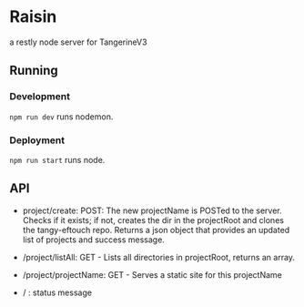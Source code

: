 # Raisin

a restly node server for TangerineV3

## Running

### Development

`npm run dev` runs nodemon.

### Deployment

`npm run start` runs node.

## API

* project/create: POST: The new projectName is POSTed to the server. Checks if it exists; if not, creates the dir in the
projectRoot and clones the tangy-eftouch repo. Returns a json object that provides an updated list of projects and success message.

* /project/listAll: GET - Lists all directories in projectRoot, returns an array.

* /project/projectName: GET - Serves a static site for this projectName

* / : status message